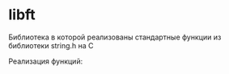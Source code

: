 # libft


Библиотека в которой реализованы стандартные функции из библиотеки string.h на C

Реализация функций:
